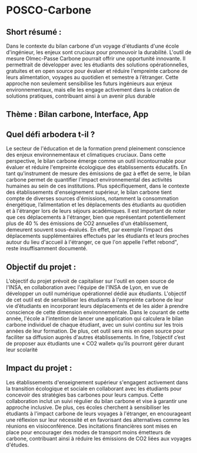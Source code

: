 # POSCO-Carbone

## Short résumé : 
Dans le contexte du bilan carbone d'un voyage d'étudiants d'une école d'ingénieur, les enjeux sont cruciaux pour promouvoir la durabilité. L'outil de mesure Olmec-Passe Carbone pourrait offrir une opportunité innovante. Il permettrait de développer avec les étudiants des solutions opérationnelles, gratuites et en open source pour évaluer et réduire l'empreinte carbone de leurs alimentation, voyages au quotidien et semestre à l’étranger. Cette approche non seulement sensibilise les futurs ingénieurs aux enjeux environnementaux, mais elle les engage activement dans la création de solutions pratiques, contribuant ainsi à un avenir plus durable

## Thème : Bilan carbone, Interface, App

## Quel défi arbodera t-il ? 
Le secteur de l'éducation et de la formation prend pleinement conscience des enjeux environnementaux et climatiques cruciaux. Dans cette perspective, le bilan carbone émerge comme un outil incontournable pour évaluer et réduire l'empreinte écologique des établissements éducatifs. En tant qu'instrument de mesure des émissions de gaz à effet de serre, le bilan carbone permet de quantifier l'impact environnemental des activités humaines au sein de ces institutions. Plus spécifiquement, dans le contexte des établissements d'enseignement supérieur, le bilan carbone tient compte de diverses sources d'émissions, notamment la consommation énergétique, l’alimentation et les déplacements des étudiants au quotidien et à l'étranger lors de leurs séjours académiques. Il est important de noter que ces déplacements à l'étranger, bien que représentant potentiellement plus de 40 % des émissions de CO2 annuelles d'un établissement, demeurent souvent sous-évalués. En effet, par exemple l'impact des déplacements supplémentaires effectués par les étudiants et leurs proches autour du lieu d'accueil à l'étranger, ce que l'on appelle l'effet rebond", reste insuffisamment documenté.


## Objectif du projet : 
L’objectif du projet prévoit de capitaliser sur l'outil en open source de l'INSA, en collaboration avec l'équipe de l'INSA de Lyon, en vue de développer un outil numérique opérationnel dédié aux étudiants. L'objectif de cet outil est de sensibiliser les étudiants à l'empreinte carbone de leur vie d’étudiants en incorporant leurs déplacements et de les aider à prendre conscience de cette dimension environnementale. 
Dans le courant de cette année, l'école a l'intention de lancer une application qui calculera le bilan carbone individuel de chaque étudiant, avec un suivi continu sur les trois années de leur formation. De plus, cet outil sera mis en open source pour faciliter sa diffusion auprès d'autres établissements. In fine, l’objectif c’est de proposer aux étudiants une «  CO2 wallet» qu’ils pourront gérer durant leur scolarité

## Impact du projet :
Les établissements d'enseignement supérieur s'engagent activement dans la transition écologique et sociale en collaborant avec les étudiants pour concevoir des stratégies bas carbones pour leurs campus. Cette collaboration inclut un suivi régulier du bilan carbone et vise à garantir une approche inclusive.
De plus, ces écoles cherchent à sensibiliser les étudiants à l'impact carbone de leurs voyages à l'étranger, en encourageant une réflexion sur leur nécessité et en favorisant des alternatives comme les réunions en visioconférence. Des incitations financières sont mises en place pour encourager des modes de transport moins émetteurs de carbone, contribuant ainsi à réduire les émissions de CO2 liées aux voyages d'études.

